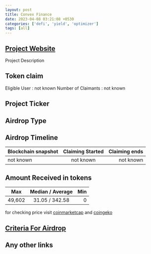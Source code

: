 ```yaml
---
layout: post
title: Convex Finance
date: 2023-04-08 03:21:08 +0530
categories: ['defi', 'yield', 'optimizer']
tags: [all]
---
```





## [Project Website](link)

 Project Description

## Token claim

Eligible User : not known
Number of Claimants : not known

## Project Ticker

## Airdrop Type

## Airdrop Timeline

| Blockchain snapshot     | Claiming Started           | Claiming ends    |
| ----------------------- |:--------------------------:| ----------------:|
|       not known         |        not known           |   not known      |

## Amount Received in tokens

| Max        |    Median / Average  |       Min    |
| ---------- |:--------------------:| ------------:|
| 49,602     |   31.05 / 342.58     |       0      |

for checking price visit [coinmarketcap](https://coinmarketcap.com/currencies/) and [coingeko](https://www.coingecko.com/en/coins/)

## [Criteria For Airdrop](https://docs.convexfinance.com/convexfinance/guides/claiming-your-airdrop)

## Any other links
